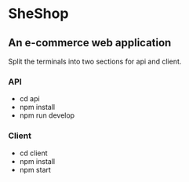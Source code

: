 # SheShop
An e-commerce web application 
---
Split the terminals into two sections for api and client.

### API 
- cd api
- npm install
- npm run develop

### Client
- cd client
- npm install
- npm start
